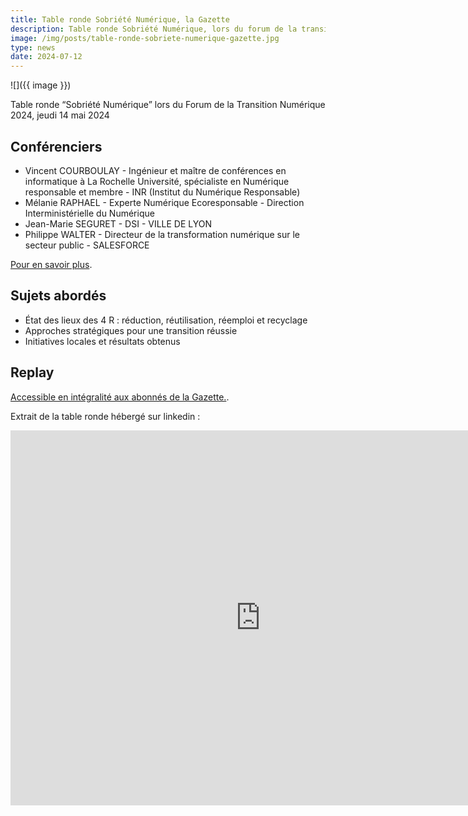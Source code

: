 ```yaml
---
title: Table ronde Sobriété Numérique, la Gazette
description: Table ronde Sobriété Numérique, lors du forum de la transition numérique 2024 organisé par la Gazette en partenariat avec la DINUM
image: /img/posts/table-ronde-sobriete-numerique-gazette.jpg
type: news
date: 2024-07-12
---
```


![]({{ image }})

Table ronde “Sobriété Numérique” lors du Forum de la Transition Numérique 2024, jeudi 14 mai 2024


## Conférenciers

* Vincent COURBOULAY - Ingénieur et maître de conférences en informatique à La Rochelle Université, spécialiste en Numérique responsable et membre - INR (Institut du Numérique Responsable)
* Mélanie RAPHAEL - Experte Numérique Ecoresponsable - Direction Interministérielle du Numérique
* Jean-Marie SEGURET - DSI - VILLE DE LYON
* Philippe WALTER - Directeur de la transformation numérique sur le secteur public - SALESFORCE

[Pour en savoir plus](https://forum-transition-numerique.eventmaker.io/fr/programme).

## Sujets abordés

* État des lieux des 4 R : réduction, réutilisation, réemploi et recyclage
* Approches stratégiques pour une transition réussie
* Initiatives locales et résultats obtenus

## Replay 

[Accessible en intégralité aux abonnés de la Gazette.](https://forum-transition-numerique.eventmaker.io/fr).

Extrait de la table ronde hébergé sur linkedin : 

<iframe src="https://www.linkedin.com/embed/feed/update/urn:li:ugcPost:7216867854837522433?compact=1" 
        height="600" 
        width="800" 
        frameborder="0" 
        allowfullscreen>
</iframe>